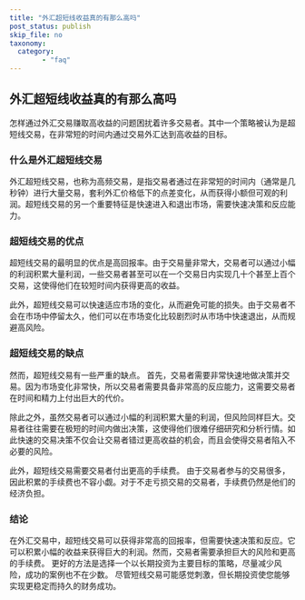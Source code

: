 ```yaml
---
title: "外汇超短线收益真的有那么高吗"
post_status: publish
skip_file: no
taxonomy:
  category:
        - "faq"
---
```


## 外汇超短线收益真的有那么高吗

怎样通过外汇交易赚取高收益的问题困扰着许多交易者。其中一个策略被认为是超短线交易，在非常短的时间内通过交易外汇达到高收益的目标。

### 什么是外汇超短线交易

外汇超短线交易，也称为高频交易，是指交易者通过在非常短的时间内（通常是几秒钟）进行大量交易，套利外汇价格低下的点差变化，从而获得小额但可观的利润。超短线交易的另一个重要特征是快速进入和退出市场，需要快速决策和反应能力。

### 超短线交易的优点

超短线交易的最明显的优点是高回报率。由于交易量非常大，交易者可以通过小幅的利润积累大量利润，一些交易者甚至可以在一个交易日内实现几十个甚至上百个交易，这使得他们在较短时间内获得更高的收益。

此外，超短线交易可以快速适应市场的变化，从而避免可能的损失。由于交易者不会在市场中停留太久，他们可以在市场变化比较剧烈时从市场中快速退出，从而规避高风险。

### 超短线交易的缺点

然而，超短线交易有一些严重的缺点。 首先，交易者需要非常快速地做决策并交易。因为市场变化非常快，所以交易者需要具备非常高的反应能力，这需要交易者在时间和精力上付出巨大的代价。

除此之外，虽然交易者可以通过小幅的利润积累大量的利润，但风险同样巨大。交易者往往需要在极短的时间内做出决策，这使得他们很难仔细研究和分析行情。如此快速的交易决策不仅会让交易者错过更高收益的机会，而且会使得交易者陷入不必要的风险。

此外，超短线交易需要交易者付出更高的手续费。 由于交易者参与的交易很多，因此积累的手续费也不容小觑。对于不走亏损交易的交易者，手续费仍然是他们的经济负担。

### 结论

在外汇交易中，超短线交易可以获得非常高的回报率，但需要快速决策和反应。它可以积累小幅的收益来获得巨大的利润。然而，交易者需要承担巨大的风险和更高的手续费。 更好的方法是选择一个以长期投资为主要目标的策略，尽量减少风险，成功的案例也不在少数。 尽管短线交易可能感觉刺激，但长期投资使您能够实现更稳定而持久的财务成功。

